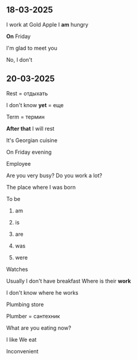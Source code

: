 ## 18-03-2025

I work at Gold Apple
I **am** hungry

**On** Friday

I'm glad to meet you 

No, I don't


## 20-03-2025

Rest = отдыхать

I don't know **yet** = еще 

Term = термин

**After that** I will rest

It's Georgian cuisine 

On Friday evening

Employee

Are you very busy?
Do you work a lot?

The place where I was born

To be 
1. am
2. is
3. are

4. was
5. were

Watches

Usually I don't have breakfast
Where is their **work**

I don't know where he works 

Plumbing store

Plumber = сантехник

What are you eating now?

I like
We eat


Inconvenient 